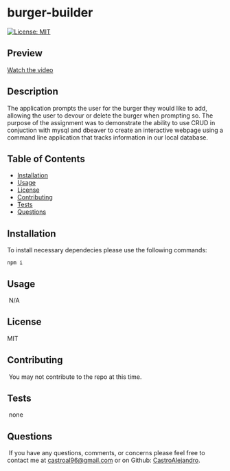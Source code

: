 # burger-builder

[![License: MIT](https://img.shields.io/badge/License-MIT-yellow.svg)](https://opensource.org/licenses/MIT)

## Preview
[Watch the video](https://drive.google.com/file/d/1thS_O4BDxT4o-sMOCkdxQ4q_X7Yt5waR/preview)

## Description

The application prompts the user for the burger they would like to add, allowing the user to devour or delete the burger when prompting so. The purpose of the assignment was to demonstrate the ability to use CRUD in conjuction with mysql and dbeaver to create an interactive webpage using a command line application that tracks information in our local database.

## Table of Contents 
* [Installation](#installation)
​
* [Usage](#usage)
​
* [License](#license)
​
* [Contributing](#contributing)
​
* [Tests](#tests)
​
* [Questions](#questions)
​
## Installation

​To install necessary dependecies please use the following commands:

	npm i
	
## Usage
​
N/A
​​
## License
MIT
	

## Contributing
​
You may not contribute to the repo at this time.
​
## Tests
​
none

## Questions
​
If you have any questions, comments, or concerns please feel free to contact me at castroal96@gmail.com or on Github: [CastroAlejandro](https://github.com/CastroAlejandro).


